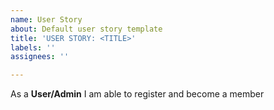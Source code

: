 ```yaml
---
name: User Story
about: Default user story template
title: 'USER STORY: <TITLE>'
labels: ''
assignees: ''

---
```


As a **User/Admin**
I am able to register and become a member
